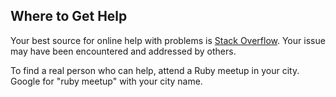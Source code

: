 ## Where to Get Help

Your best source for online help with problems is [Stack Overflow](http://stackoverflow.com/questions/tagged/ruby-on-rails). Your issue may have been encountered and addressed by others.

To find a real person who can help, attend a Ruby meetup in your city. Google for "ruby meetup" with your city name.
